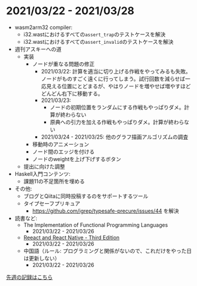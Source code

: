 # 2021/03/22 - 2021/03/28

- wasm2arm32 compiler:
    - i32.wastにおけるすべての`assert_trap`のテストケースを解決
    - i32.wastにおけるすべての`assert_invalid`のテストケースを解決
- 週刊アスキーへの道
    - 実装
        - ノードが重なる問題の修正
            - 2021/03/22: 計算を適当に切り上げる作戦をやってみるも失敗。ノードがものすごく遠くに行ってしまう。試行回数を減らせば一応見える位置にとどまるが、やはりノードを増やせば増やすほどどんどん右下に移動する。
            - 2021/03/23:
                - ノードの初期位置をランダムにする作戦もやっぱりダメ。計算が終わらない
                - 原典への引力を加える作戦もやっぱりダメ。計算が終わらない
            - 2021/03/24 - 2021/03/25: 他のグラフ描画アルゴリズムの調査
        - 移動時のアニメーション
        - ノード間のエッジを付ける
        - ノードのweightを上げ下げするボタン
    - 提出に向けた調整
- Haskell入門コンテンツ:
    - 課題11の不足箇所を埋める
- その他:
    - ブログとQiitaに同時投稿するのをサポートするツール
    - タイプセーフプリキュア
        - <https://github.com/igrep/typesafe-precure/issues/44> を解決
- 読書など:
    - The Implementation of Functional Programming Languages
        - 2021/03/22 - 2021/03/26
    - [Reeact and React Native - Third Edition](https://www.packtpub.com/product/react-and-react-native-third-edition/9781839211140)
        - 2021/03/22 - 2021/03/26
    - 中国語（ルール: プログラミングと関係がないので、これだけをやった日は更新しない）
        - 2021/03/22 - 2021/03/26

[先週の記録はこちら](https://github.com/igrep/daily-commits/blob/c7fc53bdd57e4d61c2252f96541a3f97ab011be2/yesterday.md)
